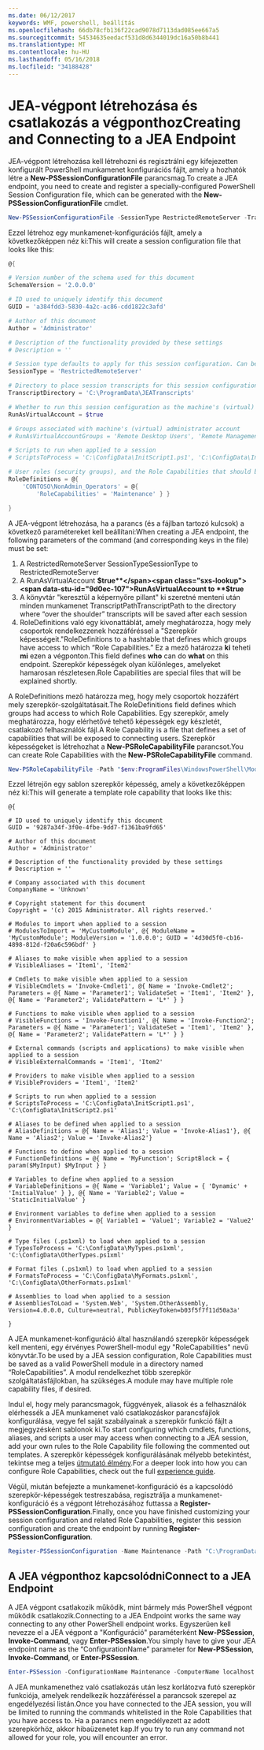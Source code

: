 ```yaml
---
ms.date: 06/12/2017
keywords: WMF, powershell, beállítás
ms.openlocfilehash: 66db78cfb136f22cad9078d7113dad085ee667a5
ms.sourcegitcommit: 54534635eedacf531d8d6344019dc16a50b8b441
ms.translationtype: MT
ms.contentlocale: hu-HU
ms.lasthandoff: 05/16/2018
ms.locfileid: "34188428"
---
```

# <a name="creating-and-connecting-to-a-jea-endpoint"></a><span data-ttu-id="9d0ec-102">JEA-végpont létrehozása és csatlakozás a végponthoz</span><span class="sxs-lookup"><span data-stu-id="9d0ec-102">Creating and Connecting to a JEA Endpoint</span></span>
<span data-ttu-id="9d0ec-103">JEA-végpont létrehozása kell létrehozni és regisztrálni egy kifejezetten konfigurált PowerShell munkamenet konfigurációs fájlt, amely a hozhatók létre a **New-PSSessionConfigurationFile** parancsmag.</span><span class="sxs-lookup"><span data-stu-id="9d0ec-103">To create a JEA endpoint, you need to create and register a specially-configured PowerShell Session Configuration file, which can be generated with the **New-PSSessionConfigurationFile** cmdlet.</span></span>

```powershell
New-PSSessionConfigurationFile -SessionType RestrictedRemoteServer -TranscriptDirectory "C:\ProgramData\JEATranscripts" -RunAsVirtualAccount -RoleDefinitions @{ 'CONTOSO\NonAdmin_Operators' = @{ RoleCapabilities = 'Maintenance' }} -Path "$env:ProgramData\JEAConfiguration\Demo.pssc"
```

<span data-ttu-id="9d0ec-104">Ezzel létrehoz egy munkamenet-konfigurációs fájlt, amely a következőképpen néz ki:</span><span class="sxs-lookup"><span data-stu-id="9d0ec-104">This will create a session configuration file that looks like this:</span></span>
```powershell
@{

# Version number of the schema used for this document
SchemaVersion = '2.0.0.0'

# ID used to uniquely identify this document
GUID = 'a384fdd3-5830-4a2c-ac86-cdd1822c3afd'

# Author of this document
Author = 'Administrator'

# Description of the functionality provided by these settings
# Description = ''

# Session type defaults to apply for this session configuration. Can be 'RestrictedRemoteServer' (recommended), 'Empty', or 'Default'
SessionType = 'RestrictedRemoteServer'

# Directory to place session transcripts for this session configuration
TranscriptDirectory = 'C:\ProgramData\JEATranscripts'

# Whether to run this session configuration as the machine's (virtual) administrator account
RunAsVirtualAccount = $true

# Groups associated with machine's (virtual) administrator account
# RunAsVirtualAccountGroups = 'Remote Desktop Users', 'Remote Management Users'

# Scripts to run when applied to a session
# ScriptsToProcess = 'C:\ConfigData\InitScript1.ps1', 'C:\ConfigData\InitScript2.ps1'

# User roles (security groups), and the Role Capabilities that should be applied to them when applied to a session
RoleDefinitions = @{
    'CONTOSO\NonAdmin_Operators' = @{
        'RoleCapabilities' = 'Maintenance' } }

}
```
<span data-ttu-id="9d0ec-105">A JEA-végpont létrehozása, ha a parancs (és a fájlban tartozó kulcsok) a következő paramétereket kell beállítani:</span><span class="sxs-lookup"><span data-stu-id="9d0ec-105">When creating a JEA endpoint, the following parameters of the command (and corresponding keys in the file) must be set:</span></span>
1.  <span data-ttu-id="9d0ec-106">A RestrictedRemoteServer SessionType</span><span class="sxs-lookup"><span data-stu-id="9d0ec-106">SessionType to RestrictedRemoteServer</span></span>
2.  <span data-ttu-id="9d0ec-107">A RunAsVirtualAccount **$true**</span><span class="sxs-lookup"><span data-stu-id="9d0ec-107">RunAsVirtualAccount to **$true**</span></span>
3.  <span data-ttu-id="9d0ec-108">A könyvtár "keresztül a képernyőre pillant" ki szeretné menteni után minden munkamenet TranscriptPath</span><span class="sxs-lookup"><span data-stu-id="9d0ec-108">TranscriptPath to the directory where “over the shoulder” transcripts will be saved after each session</span></span>
4.  <span data-ttu-id="9d0ec-109">RoleDefinitions való egy kivonattáblát, amely meghatározza, hogy mely csoportok rendelkezzenek hozzáféréssel a "Szerepkör képességeit."</span><span class="sxs-lookup"><span data-stu-id="9d0ec-109">RoleDefinitions to a hashtable that defines which groups have access to which “Role Capabilities.”</span></span>  <span data-ttu-id="9d0ec-110">Ez a mező határozza **ki** teheti **mi** ezen a végponton.</span><span class="sxs-lookup"><span data-stu-id="9d0ec-110">This field defines **who** can do **what** on this endpoint.</span></span>   <span data-ttu-id="9d0ec-111">Szerepkör képességek olyan különleges, amelyeket hamarosan részletesen.</span><span class="sxs-lookup"><span data-stu-id="9d0ec-111">Role Capabilities are special files that will be explained shortly.</span></span>


<span data-ttu-id="9d0ec-112">A RoleDefinitions mező határozza meg, hogy mely csoportok hozzáfért mely szerepkör-szolgáltatásait.</span><span class="sxs-lookup"><span data-stu-id="9d0ec-112">The RoleDefinitions field defines which groups had access to which Role Capabilities.</span></span>  <span data-ttu-id="9d0ec-113">Egy szerepkör, amely meghatározza, hogy elérhetővé tehető képességek egy készletét, csatlakozó felhasználók fájl.</span><span class="sxs-lookup"><span data-stu-id="9d0ec-113">A Role Capability is a file that defines a set of capabilities that will be exposed to connecting users.</span></span>  <span data-ttu-id="9d0ec-114">Szerepkör képességeket is létrehozhat a **New-PSRoleCapabilityFile** parancsot.</span><span class="sxs-lookup"><span data-stu-id="9d0ec-114">You can create Role Capabilities with the **New-PSRoleCapabilityFile** command.</span></span>

```powershell
New-PSRoleCapabilityFile -Path "$env:ProgramFiles\WindowsPowerShell\Modules\DemoModule\RoleCapabilities\Maintenance.psrc"
```

<span data-ttu-id="9d0ec-115">Ezzel létrejön egy sablon szerepkör képesség, amely a következőképpen néz ki:</span><span class="sxs-lookup"><span data-stu-id="9d0ec-115">This will generate a template role capability that looks like this:</span></span>
```
@{

# ID used to uniquely identify this document
GUID = '9287a34f-3f0e-4fbe-9dd7-f1361ba9fd65'

# Author of this document
Author = 'Administrator'

# Description of the functionality provided by these settings
# Description = ''

# Company associated with this document
CompanyName = 'Unknown'

# Copyright statement for this document
Copyright = '(c) 2015 Administrator. All rights reserved.'

# Modules to import when applied to a session
# ModulesToImport = 'MyCustomModule', @{ ModuleName = 'MyCustomModule'; ModuleVersion = '1.0.0.0'; GUID = '4d30d5f0-cb16-4898-812d-f20a6c596bdf' }

# Aliases to make visible when applied to a session
# VisibleAliases = 'Item1', 'Item2'

# Cmdlets to make visible when applied to a session
# VisibleCmdlets = 'Invoke-Cmdlet1', @{ Name = 'Invoke-Cmdlet2'; Parameters = @{ Name = 'Parameter1'; ValidateSet = 'Item1', 'Item2' }, @{ Name = 'Parameter2'; ValidatePattern = 'L*' } }

# Functions to make visible when applied to a session
# VisibleFunctions = 'Invoke-Function1', @{ Name = 'Invoke-Function2'; Parameters = @{ Name = 'Parameter1'; ValidateSet = 'Item1', 'Item2' }, @{ Name = 'Parameter2'; ValidatePattern = 'L*' } }

# External commands (scripts and applications) to make visible when applied to a session
# VisibleExternalCommands = 'Item1', 'Item2'

# Providers to make visible when applied to a session
# VisibleProviders = 'Item1', 'Item2'

# Scripts to run when applied to a session
# ScriptsToProcess = 'C:\ConfigData\InitScript1.ps1', 'C:\ConfigData\InitScript2.ps1'

# Aliases to be defined when applied to a session
# AliasDefinitions = @{ Name = 'Alias1'; Value = 'Invoke-Alias1'}, @{ Name = 'Alias2'; Value = 'Invoke-Alias2'}

# Functions to define when applied to a session
# FunctionDefinitions = @{ Name = 'MyFunction'; ScriptBlock = { param($MyInput) $MyInput } }

# Variables to define when applied to a session
# VariableDefinitions = @{ Name = 'Variable1'; Value = { 'Dynamic' + 'InitialValue' } }, @{ Name = 'Variable2'; Value = 'StaticInitialValue' }

# Environment variables to define when applied to a session
# EnvironmentVariables = @{ Variable1 = 'Value1'; Variable2 = 'Value2' }

# Type files (.ps1xml) to load when applied to a session
# TypesToProcess = 'C:\ConfigData\MyTypes.ps1xml', 'C:\ConfigData\OtherTypes.ps1xml'

# Format files (.ps1xml) to load when applied to a session
# FormatsToProcess = 'C:\ConfigData\MyFormats.ps1xml', 'C:\ConfigData\OtherFormats.ps1xml'

# Assemblies to load when applied to a session
# AssembliesToLoad = 'System.Web', 'System.OtherAssembly, Version=4.0.0.0, Culture=neutral, PublicKeyToken=b03f5f7f11d50a3a'

}

```
<span data-ttu-id="9d0ec-116">A JEA munkamenet-konfiguráció által használandó szerepkör képességek kell menteni, egy érvényes PowerShell-modul egy "RoleCapabilities" nevű könyvtár.</span><span class="sxs-lookup"><span data-stu-id="9d0ec-116">To be used by a JEA session configuration, Role Capabilities must be saved as a valid PowerShell module in a directory named “RoleCapabilities”.</span></span> <span data-ttu-id="9d0ec-117">A modul rendelkezhet több szerepkör szolgáltatásfájlokban, ha szükséges.</span><span class="sxs-lookup"><span data-stu-id="9d0ec-117">A module may have multiple role capability files, if desired.</span></span>

<span data-ttu-id="9d0ec-118">Indul el, hogy mely parancsmagok, függvények, aliasok és a felhasználók elérhessék a JEA munkamenet való csatlakozáskor parancsfájlok konfigurálása, vegye fel saját szabályainak a szerepkör funkció fájlt a megjegyzésként sablonok ki.</span><span class="sxs-lookup"><span data-stu-id="9d0ec-118">To start configuring which cmdlets, functions, aliases, and scripts a user may access when connecting to a JEA session, add your own rules to the Role Capability file following the commented out templates.</span></span> <span data-ttu-id="9d0ec-119">A szerepkör képességek konfigurálásának mélyebb betekintést, tekintse meg a teljes [útmutató élmény](http://aka.ms/JEA).</span><span class="sxs-lookup"><span data-stu-id="9d0ec-119">For a deeper look into how you can configure Role Capabilities, check out the full [experience guide](http://aka.ms/JEA).</span></span>

<span data-ttu-id="9d0ec-120">Végül, miután befejezte a munkamenet-konfiguráció és a kapcsolódó szerepkör-képességek testreszabása, regisztrálja a munkamenet-konfiguráció és a végpont létrehozásához futtassa a **Register-PSSessionConfiguration**.</span><span class="sxs-lookup"><span data-stu-id="9d0ec-120">Finally, once you have finished customizing your session configuration and related Role Capabilities, register this session configuration and create the endpoint by running **Register-PSSessionConfiguration**.</span></span>

```powershell
Register-PSSessionConfiguration -Name Maintenance -Path "C:\ProgramData\JEAConfiguration\Demo.pssc"
```

## <a name="connect-to-a-jea-endpoint"></a><span data-ttu-id="9d0ec-121">A JEA végponthoz kapcsolódni</span><span class="sxs-lookup"><span data-stu-id="9d0ec-121">Connect to a JEA Endpoint</span></span>
<span data-ttu-id="9d0ec-122">A JEA végpont csatlakozik működik, mint bármely más PowerShell végpont működik csatlakozik.</span><span class="sxs-lookup"><span data-stu-id="9d0ec-122">Connecting to a JEA Endpoint works the same way connecting to any other PowerShell endpoint works.</span></span>  <span data-ttu-id="9d0ec-123">Egyszerűen kell nevezze el a JEA végpont a "Konfiguráció" paraméterként **New-PSSession**, **Invoke-Command**, vagy **Enter-PSSession**.</span><span class="sxs-lookup"><span data-stu-id="9d0ec-123">You simply have to give your JEA endpoint name as the “ConfigurationName” parameter for **New-PSSession**, **Invoke-Command**, or **Enter-PSSession**.</span></span>

```powershell
Enter-PSSession -ConfigurationName Maintenance -ComputerName localhost
```
<span data-ttu-id="9d0ec-124">A JEA munkamenethez való csatlakozás után lesz korlátozva futó szerepkör funkciója, amelyek rendelkezik hozzáféréssel a parancsok szerepel az engedélyezési listán.</span><span class="sxs-lookup"><span data-stu-id="9d0ec-124">Once you have connected to the JEA session, you will be limited to running the commands whitelisted in the Role Capabilities that you have access to.</span></span> <span data-ttu-id="9d0ec-125">Ha a parancs nem engedélyezett az adott szerepkörhöz, akkor hibaüzenetet kap.</span><span class="sxs-lookup"><span data-stu-id="9d0ec-125">If you try to run any command not allowed for your role, you will encounter an error.</span></span>
